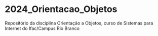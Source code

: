 # 2024_Orientacao_Objetos
Repositório da disciplina Orientação a Objetos, curso de Sistemas para Internet do Ifac/Campus Rio Branco